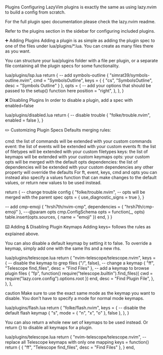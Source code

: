 Plugins
Configuring LazyVim plugins is exactly the same as using lazy.nvim to build a config from scratch.

For the full plugin spec documentation please check the lazy.nvim readme.

Refer to the plugins section in the sidebar for configuring included plugins.

➕ Adding Plugins
Adding a plugin is as simple as adding the plugin spec to one of the files under lua/plugins/\*.lua. You can create as many files there as you want.

You can structure your lua/plugins folder with a file per plugin, or a separate file containing all the plugin specs for some functionality.

lua/plugins/lsp.lua
return {
-- add symbols-outline
{
"simrat39/symbols-outline.nvim",
cmd = "SymbolsOutline",
keys = { { "<leader>cs", "<cmd>SymbolsOutline<cr>", desc = "Symbols Outline" } },
opts = {
-- add your options that should be passed to the setup() function here
position = "right",
},
},
}

❌ Disabling Plugins
In order to disable a plugin, add a spec with enabled=false

lua/plugins/disabled.lua
return {
-- disable trouble
{ "folke/trouble.nvim", enabled = false },
}

✏️ Customizing Plugin Specs
Defaults merging rules:

cmd: the list of commands will be extended with your custom commands
event: the list of events will be extended with your custom events
ft: the list of filetypes will be extended with your custom filetypes
keys: the list of keymaps will be extended with your custom keymaps
opts: your custom opts will be merged with the default opts
dependencies: the list of dependencies will be extended with your custom dependencies
any other property will override the defaults
For ft, event, keys, cmd and opts you can instead also specify a values function that can make changes to the default values, or return new values to be used instead.

return {
-- change trouble config
{
"folke/trouble.nvim",
-- opts will be merged with the parent spec
opts = { use_diagnostic_signs = true },
}

-- add cmp-emoji
{
"hrsh7th/nvim-cmp",
dependencies = { "hrsh7th/cmp-emoji" },
---@param opts cmp.ConfigSchema
opts = function(\_, opts)
table.insert(opts.sources, { name = "emoji" })
end,
}
}

⌨️ Adding & Disabling Plugin Keymaps
Adding keys= follows the rules as explained above.

You can also disable a default keymap by setting it to false. To override a keymap, simply add one with the same lhs and a new rhs.

lua/plugins/telescope.lua
return {
"nvim-telescope/telescope.nvim",
keys = {
-- disable the keymap to grep files
{"<leader>/", false},
-- change a keymap
{ "<leader>ff", "<cmd>Telescope find_files<cr>", desc = "Find Files" },
-- add a keymap to browse plugin files
{
"<leader>fp",
function() require("telescope.builtin").find_files({ cwd = require("lazy.core.config").options.root }) end,
desc = "Find Plugin File",
},
},
},

caution
Make sure to use the exact same mode as the keymap you want to disable. You don't have to specify a mode for normal mode keymaps.

lua/plugins/flash.lua
return {
"folke/flash.nvim",
keys = {
-- disable the default flash keymap
{ "s", mode = { "n", "x", "o" }, false },
},
}

You can also return a whole new set of keymaps to be used instead. Or return {} to disable all keymaps for a plugin.

lua/plugins/telescope.lua
return {
"nvim-telescope/telescope.nvim",
-- replace all Telescope keymaps with only one mapping
keys = function()
return {
{ "<leader>ff", "<cmd>Telescope find_files<cr>", desc = "Find Files" },
}
end,
